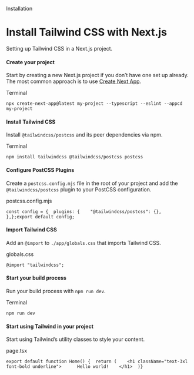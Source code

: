 Installation

# Install Tailwind CSS with Next.js

Setting up Tailwind CSS in a Next.js project.

#### Create your project

Start by creating a new Next.js project if you don’t have one set up already. The most common approach is to use [Create Next App](https://nextjs.org/docs/api-reference/create-next-app).

Terminal

```
npx create-next-app@latest my-project --typescript --eslint --appcd my-project
```

#### Install Tailwind CSS

Install `@tailwindcss/postcss` and its peer dependencies via npm.

Terminal

```
npm install tailwindcss @tailwindcss/postcss postcss
```

#### Configure PostCSS Plugins

Create a `postcss.config.mjs` file in the root of your project and add the `@tailwindcss/postcss` plugin to your PostCSS configuration.

postcss.config.mjs

```
const config = {  plugins: {    "@tailwindcss/postcss": {},  },};export default config;
```

#### Import Tailwind CSS

Add an `@import` to `./app/globals.css` that imports Tailwind CSS.

globals.css

```
@import "tailwindcss";
```

#### Start your build process

Run your build process with `npm run dev`.

Terminal

```
npm run dev
```

#### Start using Tailwind in your project

Start using Tailwind’s utility classes to style your content.

page.tsx

```
export default function Home() {  return (    <h1 className="text-3xl font-bold underline">      Hello world!    </h1>  )}
```
